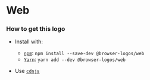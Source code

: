 # Web

### How to get this logo

* Install with:

  * [`npm`](https://www.npmjs.com/): `npm install --save-dev @browser-logos/web`
  * [`Yarn`](https://yarnpkg.com/): `yarn add --dev @browser-logos/web`

* Use [`cdnjs`](https://cdnjs.com/libraries/browser-logos)
